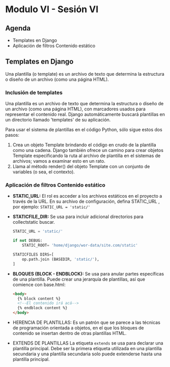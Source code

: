 # Modulo VI - Sesión VI

## Agenda

- Templates en Django
- Aplicación de filtros Contenido estático

## Templates en Django

Una plantilla (o template) es un archivo de texto que determina la estructura o diseño de un archivo (como una página HTML).

### Inclusión de templates

Una plantilla es un archivo de texto que determina la estructura o diseño de un archivo (como una página HTML), con marcadores usados para representar el contenido real. Django automáticamente buscará plantillas en un directorio llamado 'templates' de su aplicación.

Para usar el sistema de plantillas en el código Python, sólo sigue estos dos pasos:

1. Crea un objeto Template brindando el código en crudo de la plantilla como una cadena. Django también ofrece un camino para crear objetos Template especificando la ruta al archivo de plantilla en el sistemas de archivos; vamos a examinar esto en un rato.
2. Llama al método render() del objeto Template con un conjunto de variables (o sea, el contexto).

### Aplicación de filtros Contenido estático

- **STATIC_URL:** El rol es acceder a los archivos estáticos en el proyecto a través de la URL. En su archivo de configuración, defina STATIC_URL , por ejemplo: `STATIC_URL = 'static/'`
- **STATICFILE_DIR:** Se usa para incluir adicional directorios para collectstatic buscar.

  ```python
  STATIC_URL = 'static/'

  if not DEBUG:
      STATIC_ROOT= 'home/django/wor-data/site.com/static'

  STATICFILES DIRS=[
      op.path.join (BASEDIR, 'static/'),
  ]
  ```

- **BLOQUES (BLOCK - ENDBLOCK):** Se usa para anular partes específicas de una plantilla. Puede crear una jerarquía de plantillas, así que comience con base.html:

  ```html
  <body>
    {% block content %}
    <!--El contenido irá acá-->
    {% endblock content %}
  </body>
  ```

- HERENCIA DE PLANTILLAS: Es un patrón que se parece a las técnicas de programación orientada a objetos, en el que los bloques de contenido se insertan dentro de otras plantillas HTML.
- EXTENDS DE PLANTILLAS La etiqueta `extends` se usa para declarar una plantilla principal. Debe ser la primera etiqueta utilizada en una plantilla secundaria y una plantilla secundaria solo puede extenderse hasta una plantilla principal.
